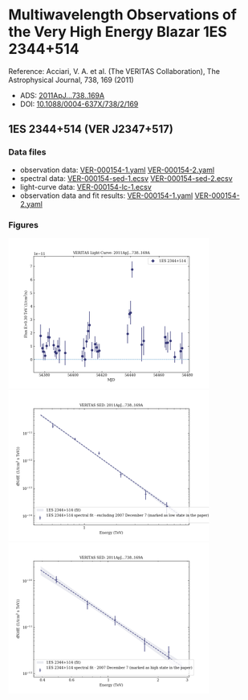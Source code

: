 # Multiwavelength Observations of the Very High Energy Blazar 1ES 2344+514

Reference:
Acciari, V. A. et al. (The VERITAS Collaboration), The Astrophysical Journal, 738, 169 (2011)

- ADS: [2011ApJ...738..169A](http://adsabs.harvard.edu/abs/2011ApJ...738..169A)
- DOI: [10.1088/0004-637X/738/2/169](https://doi.org/10.1088/0004-637X/738/2/169)

## 1ES 2344+514 (VER J2347+517)
### Data files

- observation data: [VER-000154-1.yaml](VER-000154-1.yaml)  [VER-000154-2.yaml](VER-000154-2.yaml)  
- spectral data: [VER-000154-sed-1.ecsv](VER-000154-sed-1.ecsv)  [VER-000154-sed-2.ecsv](VER-000154-sed-2.ecsv)  
- light-curve data: [VER-000154-lc-1.ecsv](VER-000154-lc-1.ecsv)  
- observation data and fit results: [VER-000154-1.yaml](VER-000154-1.yaml)  [VER-000154-2.yaml](VER-000154-2.yaml)  


### Figures

<img src="figures/2011ApJ...738..169A-VER-154-1-lc.png" alt="drawing" width="400"/>
<img src="figures/2011ApJ...738..169A-VER-154-1-sed.png" alt="drawing" width="400"/>
<img src="figures/2011ApJ...738..169A-VER-154-2-sed.png" alt="drawing" width="400"/>



